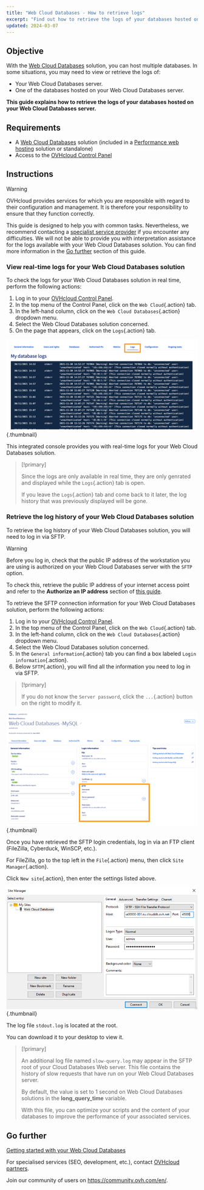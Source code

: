 ```yaml
---
title: "Web Cloud Databases - How to retrieve logs"
excerpt: "Find out how to retrieve the logs of your databases hosted on your Web Cloud Databases server"
updated: 2024-03-07
---
```


## Objective

With the [Web Cloud Databases](https://www.ovhcloud.com/en/web-cloud/databases/) solution, you can host multiple databases. In some situations, you may need to view or retrieve the logs of:

- Your Web Cloud Databases server.
- One of the databases hosted on your Web Cloud Databases server.

**This guide explains how to retrieve the logs of your databases hosted on your Web Cloud Databases server.**

## Requirements

- A [Web Cloud Databases](https://www.ovhcloud.com/en/web-cloud/databases/) solution (included in a [Performance web hosting](https://www.ovhcloud.com/en/web-hosting/) solution or standalone)
- Access to the [OVHcloud Control Panel](/links/manager)

## Instructions

> [!warning]
>
> OVHcloud provides services for which you are responsible with regard to their configuration and management. It is therefore your responsibility to ensure that they function correctly.
>
> This guide is designed to help you with common tasks. Nevertheless, we recommend contacting a [specialist service provider](https://partner.ovhcloud.com/en/directory/) if you encounter any difficulties. We will not be able to provide you with interpretation assistance for the logs available with your Web Cloud Databases solution. You can find more information in the [Go further](#go-further) section of this guide.
>

### View real-time logs for your Web Cloud Databases solution

To check the logs for your Web Cloud Databases solution in real time, perform the following actions:

1. Log in to your [OVHcloud Control Panel](/links/manager).
2. In the top menu of the Control Panel, click on the `Web Cloud`{.action} tab.
3. In the left-hand column, click on the `Web Cloud Databases`{.action} dropdown menu.
4. Select the Web Cloud Databases solution concerned.
5. On the page that appears, click on the `Logs`{.action} tab.

![Web Cloud Databases](images/tab-with-logs.png){.thumbnail}

This integrated console provides you with real-time logs for your Web Cloud Databases solution.

> [!primary]
>
> Since the logs are only available in real time, they are only genrated and displayed while the `Logs`{.action} tab is open.
>
> If you leave the `Logs`{.action} tab and come back to it later, the log history that was previously displayed will be gone.
>

### Retrieve the log history of your Web Cloud Databases solution

To retrieve the log history of your Web Cloud Databases solution, you will need to log in via SFTP.

> [!warning]
>
> Before you log in, check that the public IP address of the workstation you are using is authorized on your Web Cloud Databases server with the `SFTP` option.
>
> To check this, retrieve the public IP address of your internet access point and refer to the **Authorize an IP address** section of [this guide](/pages/web_cloud/web_cloud_databases/starting_with_clouddb).
>

To retrieve the SFTP connection information for your Web Cloud Databases solution, perform the following actions:

1. Log in to your [OVHcloud Control Panel](/links/manager).
2. In the top menu of the Control Panel, click on the `Web Cloud`{.action} tab.
3. In the left-hand column, click on the `Web Cloud Databases`{.action} dropdown menu.
4. Select the Web Cloud Databases solution concerned.
5. In the `General information`{.action} tab you can find a box labeled `Login information`{.action}.
6. Below `SFTP`{.action}, you will find all the information you need to log in via SFTP.

> [!primary]
>
> If you do not know the `Server password`, click the `...`{.action} button on the right to modify it.
>

![Web Cloud Databases](images/sftp-login.png){.thumbnail}

Once you have retrieved the SFTP login credentials, log in via an FTP client (FileZilla, Cyberduck, WinSCP, etc.).

For FileZilla, go to the top left in the `File`{.action} menu, then click `Site Manager`{.action}.

Click `New site`{.action}, then enter the settings listed above.

![Web Cloud Databases](images/site-manager.png){.thumbnail}

The log file `stdout.log` is located at the root.

You can download it to your desktop to view it.

> [!primary]
>
> An additional log file named `slow-query.log` may appear in the SFTP root of your Cloud Databases Web server.
> This file contains the history of slow requests that have run on your Web Cloud Databases server. 
> 
> By default, the value is set to 1 second on Web Cloud Databases solutions in the **long_query_time** variable.
> 
> With this file, you can optimize your scripts and the content of your databases to improve the performance of your associated services.
>

## Go further <a name="go-further"></a>

[Getting started with your Web Cloud Databases](/pages/web_cloud/web_cloud_databases/starting_with_clouddb)
 
For specialised services (SEO, development, etc.), contact [OVHcloud partners](https://partner.ovhcloud.com/en/directory/).
  
Join our community of users on <https://community.ovh.com/en/>.